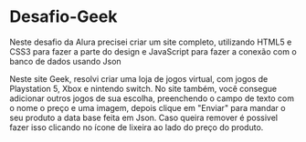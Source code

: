 # Desafio-Geek

Neste desafio da Alura precisei criar um site completo, utilizando HTML5 e CSS3 para fazer a parte do 
design e JavaScript para fazer a conexão com o banco de dados usando Json

Neste site Geek, resolvi criar uma loja de jogos virtual, com jogos de Playstation 5, Xbox e nintendo switch.
No site também, você consegue adicionar outros jogos de sua escolha, preenchendo o campo de texto com o nome o preço
e uma imagem, depois clique em "Enviar" para mandar o seu produto a data base feita em Json. Caso queira remover
é possivel fazer isso clicando no ícone de lixeira ao lado do preço do produto.
